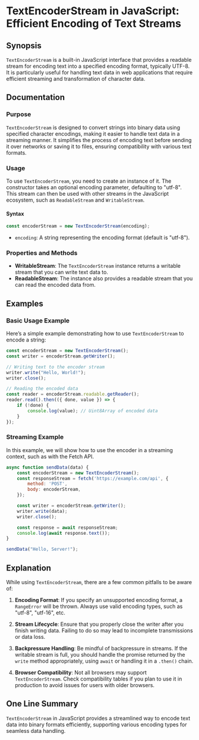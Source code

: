 <!--
Meta Description: # TextEncoderStream in JavaScript: Efficient Encoding of Text Streams ## Synopsis `TextEncoderStream` is a built-in JavaScript interface that provides...
Meta Keywords: data, textencoderstream, encoding, text, you
-->

# TextEncoderStream in JavaScript: Efficient Encoding of Text Streams

## Synopsis
`TextEncoderStream` is a built-in JavaScript interface that provides a readable stream for encoding text into a specified encoding format, typically UTF-8. It is particularly useful for handling text data in web applications that require efficient streaming and transformation of character data.

## Documentation
### Purpose
`TextEncoderStream` is designed to convert strings into binary data using specified character encodings, making it easier to handle text data in a streaming manner. It simplifies the process of encoding text before sending it over networks or saving it to files, ensuring compatibility with various text formats.

### Usage
To use `TextEncoderStream`, you need to create an instance of it. The constructor takes an optional encoding parameter, defaulting to "utf-8". This stream can then be used with other streams in the JavaScript ecosystem, such as `ReadableStream` and `WritableStream`.

#### Syntax
```javascript
const encoderStream = new TextEncoderStream(encoding);
```

- `encoding`: A string representing the encoding format (default is "utf-8").

### Properties and Methods
- **WritableStream**: The `TextEncoderStream` instance returns a writable stream that you can write text data to.
- **ReadableStream**: The instance also provides a readable stream that you can read the encoded data from.

## Examples

### Basic Usage Example
Here’s a simple example demonstrating how to use `TextEncoderStream` to encode a string:

```javascript
const encoderStream = new TextEncoderStream();
const writer = encoderStream.getWriter();

// Writing text to the encoder stream
writer.write("Hello, World!");
writer.close();

// Reading the encoded data
const reader = encoderStream.readable.getReader();
reader.read().then(({ done, value }) => {
    if (!done) {
        console.log(value); // Uint8Array of encoded data
    }
});
```

### Streaming Example
In this example, we will show how to use the encoder in a streaming context, such as with the Fetch API.

```javascript
async function sendData(data) {
    const encoderStream = new TextEncoderStream();
    const responseStream = fetch('https://example.com/api', {
        method: 'POST',
        body: encoderStream,
    });

    const writer = encoderStream.getWriter();
    writer.write(data);
    writer.close();

    const response = await responseStream;
    console.log(await response.text());
}

sendData("Hello, Server!");
```

## Explanation
While using `TextEncoderStream`, there are a few common pitfalls to be aware of:

1. **Encoding Format**: If you specify an unsupported encoding format, a `RangeError` will be thrown. Always use valid encoding types, such as "utf-8", "utf-16", etc.
   
2. **Stream Lifecycle**: Ensure that you properly close the writer after you finish writing data. Failing to do so may lead to incomplete transmissions or data loss.

3. **Backpressure Handling**: Be mindful of backpressure in streams. If the writable stream is full, you should handle the promise returned by the `write` method appropriately, using `await` or handling it in a `.then()` chain.

4. **Browser Compatibility**: Not all browsers may support `TextEncoderStream`. Check compatibility tables if you plan to use it in production to avoid issues for users with older browsers.

## One Line Summary
`TextEncoderStream` in JavaScript provides a streamlined way to encode text data into binary formats efficiently, supporting various encoding types for seamless data handling.